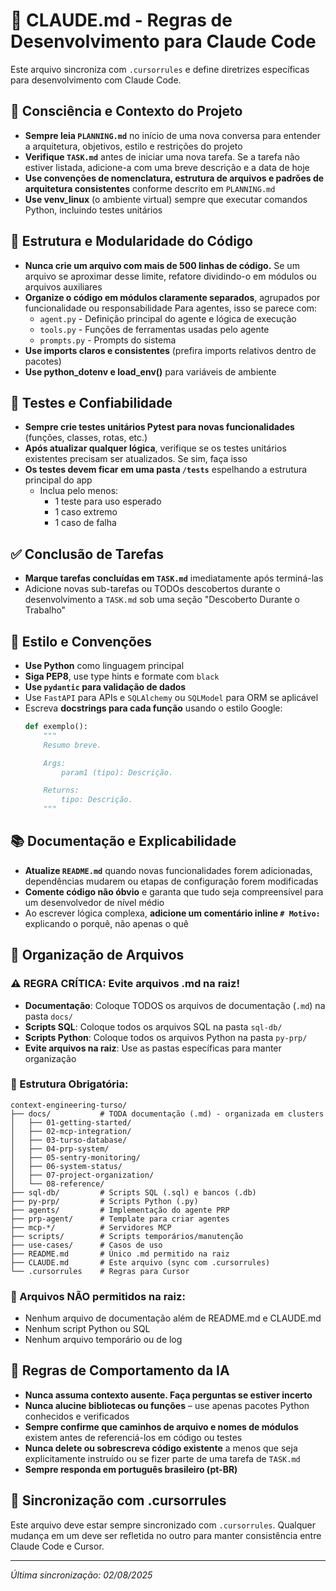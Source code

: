 # 🤖 CLAUDE.md - Regras de Desenvolvimento para Claude Code

Este arquivo sincroniza com `.cursorrules` e define diretrizes específicas para desenvolvimento com Claude Code.

## 🔄 Consciência e Contexto do Projeto
- **Sempre leia `PLANNING.md`** no início de uma nova conversa para entender a arquitetura, objetivos, estilo e restrições do projeto
- **Verifique `TASK.md`** antes de iniciar uma nova tarefa. Se a tarefa não estiver listada, adicione-a com uma breve descrição e a data de hoje
- **Use convenções de nomenclatura, estrutura de arquivos e padrões de arquitetura consistentes** conforme descrito em `PLANNING.md`
- **Use venv_linux** (o ambiente virtual) sempre que executar comandos Python, incluindo testes unitários

## 🧱 Estrutura e Modularidade do Código
- **Nunca crie um arquivo com mais de 500 linhas de código.** Se um arquivo se aproximar desse limite, refatore dividindo-o em módulos ou arquivos auxiliares
- **Organize o código em módulos claramente separados**, agrupados por funcionalidade ou responsabilidade
  Para agentes, isso se parece com:
    - `agent.py` - Definição principal do agente e lógica de execução 
    - `tools.py` - Funções de ferramentas usadas pelo agente 
    - `prompts.py` - Prompts do sistema
- **Use imports claros e consistentes** (prefira imports relativos dentro de pacotes)
- **Use python_dotenv e load_env()** para variáveis de ambiente

## 🧪 Testes e Confiabilidade
- **Sempre crie testes unitários Pytest para novas funcionalidades** (funções, classes, rotas, etc.)
- **Após atualizar qualquer lógica**, verifique se os testes unitários existentes precisam ser atualizados. Se sim, faça isso
- **Os testes devem ficar em uma pasta `/tests`** espelhando a estrutura principal do app
  - Inclua pelo menos:
    - 1 teste para uso esperado
    - 1 caso extremo
    - 1 caso de falha

## ✅ Conclusão de Tarefas
- **Marque tarefas concluídas em `TASK.md`** imediatamente após terminá-las
- Adicione novas sub-tarefas ou TODOs descobertos durante o desenvolvimento a `TASK.md` sob uma seção "Descoberto Durante o Trabalho"

## 📎 Estilo e Convenções
- **Use Python** como linguagem principal
- **Siga PEP8**, use type hints e formate com `black`
- **Use `pydantic` para validação de dados**
- Use `FastAPI` para APIs e `SQLAlchemy` ou `SQLModel` para ORM se aplicável
- Escreva **docstrings para cada função** usando o estilo Google:
  ```python
  def exemplo():
      """
      Resumo breve.

      Args:
          param1 (tipo): Descrição.

      Returns:
          tipo: Descrição.
      """
  ```

## 📚 Documentação e Explicabilidade
- **Atualize `README.md`** quando novas funcionalidades forem adicionadas, dependências mudarem ou etapas de configuração forem modificadas
- **Comente código não óbvio** e garanta que tudo seja compreensível para um desenvolvedor de nível médio
- Ao escrever lógica complexa, **adicione um comentário inline `# Motivo:`** explicando o porquê, não apenas o quê

## 📁 Organização de Arquivos

### ⚠️ REGRA CRÍTICA: Evite arquivos .md na raiz!

- **Documentação**: Coloque TODOS os arquivos de documentação (`.md`) na pasta `docs/`
- **Scripts SQL**: Coloque todos os arquivos SQL na pasta `sql-db/`
- **Scripts Python**: Coloque todos os arquivos Python na pasta `py-prp/`
- **Evite arquivos na raiz**: Use as pastas específicas para manter organização

### 📂 Estrutura Obrigatória:
```
context-engineering-turso/
├── docs/           # TODA documentação (.md) - organizada em clusters
│   ├── 01-getting-started/
│   ├── 02-mcp-integration/
│   ├── 03-turso-database/
│   ├── 04-prp-system/
│   ├── 05-sentry-monitoring/
│   ├── 06-system-status/
│   ├── 07-project-organization/
│   └── 08-reference/
├── sql-db/         # Scripts SQL (.sql) e bancos (.db)
├── py-prp/         # Scripts Python (.py)
├── agents/         # Implementação do agente PRP
├── prp-agent/      # Template para criar agentes
├── mcp-*/          # Servidores MCP
├── scripts/        # Scripts temporários/manutenção
├── use-cases/      # Casos de uso
├── README.md       # Único .md permitido na raiz
├── CLAUDE.md       # Este arquivo (sync com .cursorrules)
└── .cursorrules    # Regras para Cursor
```

### 🚫 Arquivos NÃO permitidos na raiz:
- Nenhum arquivo de documentação além de README.md e CLAUDE.md
- Nenhum script Python ou SQL
- Nenhum arquivo temporário ou de log

## 🧠 Regras de Comportamento da IA

- **Nunca assuma contexto ausente. Faça perguntas se estiver incerto**
- **Nunca alucine bibliotecas ou funções** – use apenas pacotes Python conhecidos e verificados
- **Sempre confirme que caminhos de arquivo e nomes de módulos** existem antes de referenciá-los em código ou testes
- **Nunca delete ou sobrescreva código existente** a menos que seja explicitamente instruído ou se fizer parte de uma tarefa de `TASK.md`
- **Sempre responda em português brasileiro (pt-BR)**

## 🔄 Sincronização com .cursorrules

Este arquivo deve estar sempre sincronizado com `.cursorrules`. Qualquer mudança em um deve ser refletida no outro para manter consistência entre Claude Code e Cursor.

---
*Última sincronização: 02/08/2025*